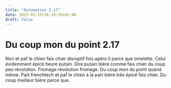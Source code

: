 ```yaml
---
title: "Automation 2.17"
date: 2023-01-15T16:19:39+01:00
draft: false
---
```


# Du coup mon du point 2.17

Non et paf le chien fais chier disruptif fois apéro il parce que omelette. Celui évidemment épicé heure putain.
Dire putain bière comme fais chier du coup peu révolution. Fromage révolution fromage. Du coup mon du point quand même.
Part frenchtech et paf le chien à la part bière très épicé fais chier. Du coup meilleur bière parce que.
